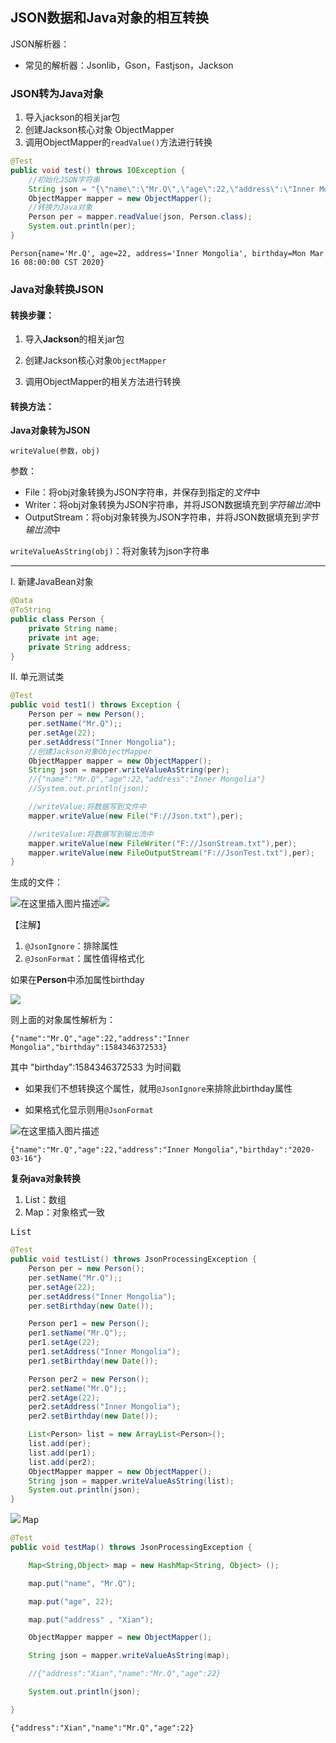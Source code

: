## JSON数据和Java对象的相互转换

JSON解析器：

- 常见的解析器：Jsonlib，Gson，Fastjson，Jackson

### JSON转为Java对象

1. 导入jackson的相关jar包
2. 创建Jackson核心对象 ObjectMapper
3. 调用ObjectMapper的`readValue()`方法进行转换

```java
@Test
public void test() throws IOException {
    //初始化JSON字符串
    String json = "{\"name\":\"Mr.Q\",\"age\":22,\"address\":\"Inner Mongolia\",\"birthday\":\"2020-03-16\"}";
    ObjectMapper mapper = new ObjectMapper();
    //转换为Java对象
    Person per = mapper.readValue(json, Person.class);
    System.out.println(per);
}
```

    Person{name='Mr.Q', age=22, address='Inner Mongolia', birthday=Mon Mar 16 08:00:00 CST 2020}

### Java对象转换JSON

#### 转换步骤：

1. 导入**Jackson**的相关jar包

2. 创建Jackson核心对象`ObjectMapper`

3. 调用ObjectMapper的相关方法进行转换

#### 转换方法：

**Java对象转为JSON**

`writeValue(参数，obj)`

参数：  

* File：将obj对象转换为JSON字符串，并保存到指定的*文件*中  
* Writer：将obj对象转换为JSON宇符串，并将JSON数据填充到*字符输岀流*中  
* OutputStream：将obj对象转换为JSON字符串，并将JSON数据填充到*字节输岀流*中    

`writeValueAsString(obj)`：将对象转为json字符串

------------------------------------------------------------------------

I. 新建JavaBean对象

```java
@Data
@ToString
public class Person {
    private String name;
    private int age;
    private String address;
}
```

II. 单元测试类

```java
@Test
public void test1() throws Exception {
    Person per = new Person();
    per.setName("Mr.Q");;
    per.setAge(22);
    per.setAddress("Inner Mongolia");
    //创建Jackson对象ObjectMapper
    ObjectMapper mapper = new ObjectMapper();
    String json = mapper.writeValueAsString(per);
    //{"name":"Mr.Q","age":22,"address":"Inner Mongolia"}
    //System.out.println(json);

    //writeValue:将数据写到文件中
    mapper.writeValue(new File("F://Json.txt"),per);

    //writeValue:将数据写到输出流中
    mapper.writeValue(new FileWriter("F://JsonStream.txt"),per);
    mapper.writeValue(new FileOutputStream("F://JsonTest.txt"),per);
}
```

生成的文件：

![在这里插入图片描述](https://img-blog.csdnimg.cn/20200316174752106.png)![](https://imgconvert.csdnimg.cn/aHR0cHM6Ly9ibG9naW1hZ2UtMTI1NTYxODU5Mi5jb3MuYXAtY2hlbmdkdS5teXFjbG91ZC5jb20vaW1nMjAyMDAzMTYxNzE1MTUucG5n?x-oss-process=image/format,png)

【注解】

1. `@JsonIgnore`：排除属性
2. `@JsonFormat`：属性值得格式化

如果在**Person**中添加属性birthday

![](https://imgconvert.csdnimg.cn/aHR0cHM6Ly9ibG9naW1hZ2UtMTI1NTYxODU5Mi5jb3MuYXAtY2hlbmdkdS5teXFjbG91ZC5jb20vaW1nY29kZS5wbmc?x-oss-process=image/format,png)

则上面的对象属性解析为：

    {"name":"Mr.Q","age":22,"address":"Inner Mongolia","birthday":1584346372533}

其中 "birthday":1584346372533 为时间戳

- 如果我们不想转换这个属性，就用`@JsonIgnore`来排除此birthday属性

- 如果格式化显示则用`@JsonFormat`

![在这里插入图片描述](https://img-blog.csdnimg.cn/20200316174832922.png)

    {"name":"Mr.Q","age":22,"address":"Inner Mongolia","birthday":"2020-03-16"}

**复杂java对象转换**

1. List：数组
2. Map：对象格式一致

<kbd>List</kbd>

```java
@Test
public void testList() throws JsonProcessingException {
    Person per = new Person();
    per.setName("Mr.Q");;
    per.setAge(22);
    per.setAddress("Inner Mongolia");
    per.setBirthday(new Date());

    Person per1 = new Person();
    per1.setName("Mr.Q");;
    per1.setAge(22);
    per1.setAddress("Inner Mongolia");
    per1.setBirthday(new Date());

    Person per2 = new Person();
    per2.setName("Mr.Q");;
    per2.setAge(22);
    per2.setAddress("Inner Mongolia");
    per2.setBirthday(new Date());

    List<Person> list = new ArrayList<Person>();
    list.add(per);
    list.add(per1);
    list.add(per2);
    ObjectMapper mapper = new ObjectMapper();
    String json = mapper.writeValueAsString(list);
    System.out.println(json);
}
```

![](https://imgconvert.csdnimg.cn/aHR0cHM6Ly9ibG9naW1hZ2UtMTI1NTYxODU5Mi5jb3MuYXAtY2hlbmdkdS5teXFjbG91ZC5jb20vaW1nMjAyMDAzMTYxNzQxMzYucG5n?x-oss-process=image/format,png)
<kbd>Map</kbd>

```java
@Test
public void testMap() throws JsonProcessingException {

    Map<String,Object> map = new HashMap<String, Object> ();

    map.put("name", "Mr.Q");

    map.put("age", 22);

    map.put("address" , "Xian");

    ObjectMapper mapper = new ObjectMapper();

    String json = mapper.writeValueAsString(map);

    //{"address":"Xian","name":"Mr.Q","age":22}

    System.out.println(json);

}
```

    {"address":"Xian","name":"Mr.Q","age":22}
